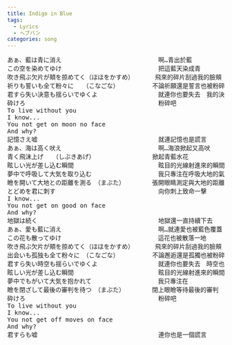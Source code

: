 ```yaml
---
title: Indigo in Blue
tags:
  - Lyrics
  - ヘブバン
categories: song
---
```

<pre>
あぁ、藍は青に消え　　　　　　　　　　　　　　　　啊…青出於藍
この空を染めてゆけ　　　　　　　　　　　　　　　　把這藍天染成青
吹き飛ぶ欠片が頬を掠めてく（ほほをかすめ）　　　　飛來的碎片刮過我的臉頰
祈りも誓いも全て粉々に　　（こなごな）　　　　　　不論祈願還是誓言也被粉碎
君すら失い決意も揺らいでゆくよ　　　　　　　　　　就連你也要失去　我的決意要被動搖了
砕けろ　　　　　　　　　　　　　　　　　　　　　　粉碎吧
To live without you
I know...
You not get on moon no face
And why?
記憶さえ嘘　　　　　　　　　　　　　　　　　　　　就連記憶也是謊言
あぁ、海は高く吠え　　　　　　　　　　　　　　　　啊…海浪掀起又高吠
青く飛沫上げ　　（しぶきあげ）　　　　　　　　　　掀起青藍水花
眩しい光が差し込む瞬間　　　　　　　　　　　　　　眩目的光線射進來的瞬間
夢中で呼吸して大気を取り込む　　　　　　　　　　　我只專注在呼吸大地的氣息
瞼を開いて大地との距離を測る　（まぶた）　　　　　張開眼睛測定與大地的距離
とどめを君に刺す　　　　　　　　　　　　　　　　　向你刺上致命一擊
I know...
You not get on good on face
And why?
地獄は続く　　　　　　　　　　　　　　　　　　　　地獄還一直持續下去
あぁ、愛も藍に消え　　　　　　　　　　　　　　　　啊…就連愛也被藍色覆蓋
この花も散ってゆけ　　　　　　　　　　　　　　　　這花也被散落一地
吹き飛ぶ欠片が頬を掠めてく（ほほをかすめ）　　　　飛來的碎片刮過我的臉頰
出会いも孤独も全て粉々に　（こなごな）　　　　　　不論邂逅還是孤獨也被粉碎
君すら失い時空も揺らいでゆくよ　　　　　　　　　　就連你也要失去　時空也被動搖了
眩しい光が差し込む瞬間　　　　　　　　　　　　　　眩目的光線射進來的瞬間
夢中でもがいて大気を抱かれて　　　　　　　　　　　我只專注在
瞼を閉ざして最後の審判を待つ　（まぶた）　　　　　閉上眼瞼等待最後的審判
砕けろ　　　　　　　　　　　　　　　　　　　　　　粉碎吧
To live without you
I know...
You not get off moves on face
And why?
君すらも嘘　　　　　　　　　　　　　　　　　　　　連你也是一個謊言
</pre>